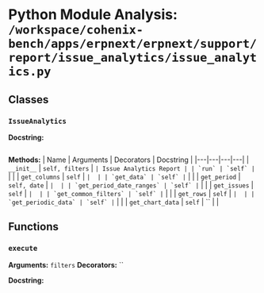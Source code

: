 # Python Module Analysis: `/workspace/cohenix-bench/apps/erpnext/erpnext/support/report/issue_analytics/issue_analytics.py`

## Classes

### `IssueAnalytics`


**Docstring:**
```

```

**Methods:**
| Name | Arguments | Decorators | Docstring |
|---|---|---|---|
| `__init__` | `self, filters` | `` | Issue Analytics Report |
| `run` | `self` | `` |  |
| `get_columns` | `self` | `` |  |
| `get_data` | `self` | `` |  |
| `get_period` | `self, date` | `` |  |
| `get_period_date_ranges` | `self` | `` |  |
| `get_issues` | `self` | `` |  |
| `get_common_filters` | `self` | `` |  |
| `get_rows` | `self` | `` |  |
| `get_periodic_data` | `self` | `` |  |
| `get_chart_data` | `self` | `` |  |





## Functions

### `execute`
**Arguments:** `filters`
**Decorators:** ``

**Docstring:**
```

```

